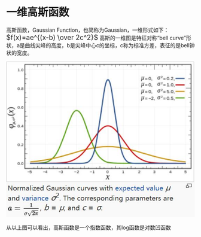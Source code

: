 
# 一维高斯函数
高斯函数，Gaussian Function，也简称为Gaussian，一维形式如下：
<font size="4">$f(x)=ae^{(x-b) \over 2c^2}$</font>
高斯的一维图是特征对称“bell curve”形状，a是曲线尖峰的高度，b是尖峰中心c的坐标，c称为标准方差，表征的是bell钟状的宽度。

![](1.png)

从以上图可以看出，高斯函数是一个指数函数，其log函数是对数凹函数

